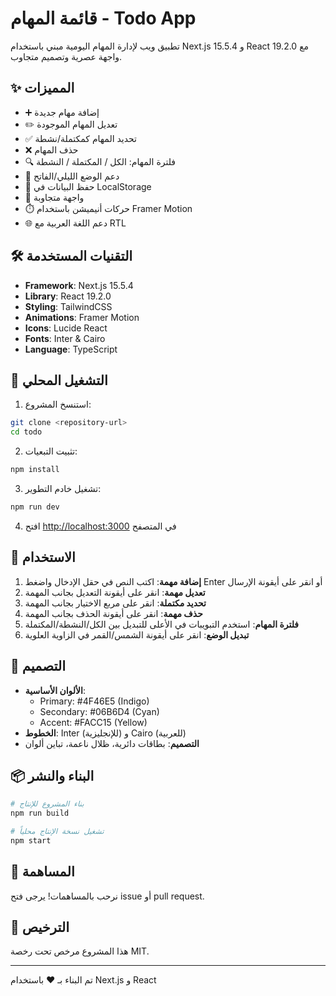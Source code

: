 # قائمة المهام - Todo App

تطبيق ويب لإدارة المهام اليومية مبني باستخدام Next.js 15.5.4 و React 19.2.0 مع واجهة عصرية وتصميم متجاوب.

## ✨ المميزات

- ➕ إضافة مهام جديدة
- ✏️ تعديل المهام الموجودة
- ✅ تحديد المهام كمكتملة/نشطة
- ❌ حذف المهام
- 🔍 فلترة المهام: الكل / المكتملة / النشطة
- 🎨 دعم الوضع الليلي/الفاتح
- 💾 حفظ البيانات في LocalStorage
- 📱 واجهة متجاوبة
- ⏱️ حركات أنيميشن باستخدام Framer Motion
- 🌐 دعم اللغة العربية مع RTL

## 🛠️ التقنيات المستخدمة

- **Framework**: Next.js 15.5.4
- **Library**: React 19.2.0
- **Styling**: TailwindCSS
- **Animations**: Framer Motion
- **Icons**: Lucide React
- **Fonts**: Inter & Cairo
- **Language**: TypeScript

## 🚀 التشغيل المحلي

1. استنسخ المشروع:
```bash
git clone <repository-url>
cd todo
```

2. تثبيت التبعيات:
```bash
npm install
```

3. تشغيل خادم التطوير:
```bash
npm run dev
```

4. افتح [http://localhost:3000](http://localhost:3000) في المتصفح

## 📱 الاستخدام

1. **إضافة مهمة**: اكتب النص في حقل الإدخال واضغط Enter أو انقر على أيقونة الإرسال
2. **تعديل مهمة**: انقر على أيقونة التعديل بجانب المهمة
3. **تحديد مكتملة**: انقر على مربع الاختيار بجانب المهمة
4. **حذف مهمة**: انقر على أيقونة الحذف بجانب المهمة
5. **فلترة المهام**: استخدم التبويبات في الأعلى للتبديل بين الكل/النشطة/المكتملة
6. **تبديل الوضع**: انقر على أيقونة الشمس/القمر في الزاوية العلوية

## 🎨 التصميم

- **الألوان الأساسية**: 
  - Primary: #4F46E5 (Indigo)
  - Secondary: #06B6D4 (Cyan)
  - Accent: #FACC15 (Yellow)
- **الخطوط**: Inter (للإنجليزية) و Cairo (للعربية)
- **التصميم**: بطاقات دائرية، ظلال ناعمة، تباين ألوان

## 📦 البناء والنشر

```bash
# بناء المشروع للإنتاج
npm run build

# تشغيل نسخة الإنتاج محلياً
npm start
```

## 🤝 المساهمة

نرحب بالمساهمات! يرجى فتح issue أو pull request.

## 📄 الترخيص

هذا المشروع مرخص تحت رخصة MIT.

---

تم البناء بـ ❤️ باستخدام Next.js و React
